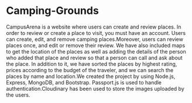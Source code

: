 # Camping-Grounds
CampusArena is a website where users can create and review places. In order to review or create a place to visit, you must have an account.
Users can create, edit, and remove camping places.Moreover, users can review places once, and edit or remove their review.
We have also included maps to get the location of the places as well as adding the details of the person who added that place and review so that a person can call and  ask about the place. In addition to it, we have sorted the places by highest rating, prices according to the budget of the traveler, and we can search the places by name and location.We created the project by using Node.js, Express, MongoDB, and Bootstrap. Passport.js is used to handle authentication.Cloudinary has been used to store the images uploaded by the users.
